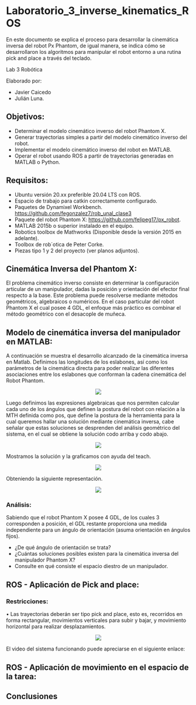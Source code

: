 # Laboratorio_3_inverse_kinematics_ROS
En este documento se explica el proceso para desarrollar la cinemática inversa del robot Px Phantom, de igual manera, se indica cómo se desarrollaron los algoritmos para manipular el robot entorno a una rutina pick and place a través del teclado.

Lab 3 Robótica

Elaborado por: 
- Javier Caicedo 
- Julián Luna.

## Objetivos:
- Determinar el modelo cinemático inverso del robot Phantom X.
- Generar trayectorias simples a partir del modelo cinemático inverso del robot.
- Implementar el modelo cinemático inverso del robot en MATLAB.
- Operar el robot usando ROS a partir de trayectorias generadas en MATLAB o Python.

## Requisitos:
- Ubuntu versión 20.xx preferible 20.04 LTS con ROS.
- Espacio de trabajo para catkin correctamente configurado.
- Paquetes de Dynamixel Workbench. https://github.com/fegonzalez7/rob_unal_clase3 
- Paquete del robot Phantom X: https://github.com/felipeg17/px_robot.
- MATLAB 2015b o superior instalado en el equipo.
- Robotics toolbox de Mathworks (Disponible desde la versión 2015 en adelante).
- Toolbox de rob´otica de Peter Corke.
- Piezas tipo 1 y 2 del proyecto (ver planos adjuntos).

## Cinemática Inversa del Phantom X:
El problema cinemático inverso consiste en determinar la configuración articular de un manipulador, dadas la posición y orientación del efector final respecto a la base. Este problema puede resolverse mediante métodos geométricos, algebraicos o numéricos. En el caso particular del robot Phantom X el cual posee 4 GDL, el enfoque más práctico es combinar el método geométrico con el desacople de muñeca.

## Modelo de cinemática inversa del manipulador en MATLAB:
A continuación se muestra el desarrollo alcanzado de la cinemática inversa en Matlab.
Definimos las longitudes de los eslabones, así como los parámetros de la cinemática directa para poder realizar las diferentes asociaciones entre los eslabones que conforman la cadena cinemática del Robot Phantom.

<p align="center"><img src="https://i.postimg.cc/kXx8jJBj/uno.png"</p>

Luego definimos las expresiones algebraicas que nos permiten calcular cada uno de los ángulos que definen la postura del robot con relación a la MTH definida como pos, que define la postura de la herramienta para la cual queremos hallar una solución mediante cinemática inversa, cabe señalar que estas soluciones se desprenden del análisis geométrico del sistema, en el cual se obtiene la solución codo arriba y codo abajo.

<p align="center"><img src="https://i.postimg.cc/sXv7K5hS/dos.png"</p>
  
Mostramos la solución y la graficamos con ayuda del teach.

<p align="center"><img src="https://i.postimg.cc/qMfyXhMh/tres.png"</p>
    
Obteniendo la siguiente representación.
 
<p align="center"><img src="https://i.postimg.cc/5yzvW1p2/cuatro.png"</p>  



### Análisis:
Sabiendo que el robot Phantom X posee 4 GDL, de los cuales 3 corresponden a posición, el GDL restante proporciona una medida independiente para un ángulo de orientación (asuma orientación en ángulos fijos).
- ¿De qué ángulo de orientación se trata?
- ¿Cuántas soluciones posibles existen para la cinemática inversa del manipulador Phantom X?
- Consulte en qué consiste el espacio diestro de un manipulador.

## ROS - Aplicación de Pick and place:
### Restricciones:
• Las trayectorias deberán ser tipo pick and place, esto es, recorridos en forma rectangular, movimientos verticales para subir y bajar, y movimiento horizontal para realizar desplazamientos.
  
<p align="center"><img src="https://i.postimg.cc/Qdh7w27j/cinco.png"</p>

  El video del sistema funcionando puede apreciarse en el siguiente enlace:
  

## ROS - Aplicación de movimiento en el espacio de la tarea:
## Conclusiones

